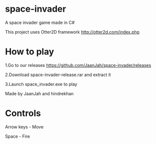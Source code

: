 # space-invader
A space invader game made in C#

This project uses Otter2D framework http://otter2d.com/index.php

# How to play

1.Go to our releases https://github.com/JaanJah/space-invader/releases

2.Download space-invader-release.rar and extract it

3.Launch space_invader.exe to play

Made by JaanJah and hindrekhan

# Controls

Arrow keys - Move

Space - Fire
